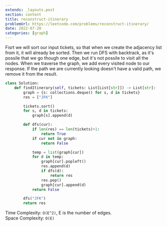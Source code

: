 ```yaml
---
extends: _layouts.post
section: content
title: reconstruct-itinerary
problemUrl: https://leetcode.com/problems/reconstruct-itinerary/
date: 2022-07-28
categories: [graph]
---
```


Fisrt we will sort our input tickets, so that when we create the adjacency list from it, it will already be sorted. Then we run DFS with backtrack, as it's possile that we go though one edge, but it's not possile to visit all the nodes. When we traverse the graph, we add every visited node to our response. If the path we are currently looking doesn't have a valid path, we remove it from the result.

```python
class Solution:
    def findItinerary(self, tickets: List[List[str]]) -> List[str]:
        graph = {s: collections.deque() for s, d in tickets}
        res = ["JFK"]

        tickets.sort()
        for s, d in tickets:
            graph[s].append(d)

        def dfs(cur):
            if len(res) == len(tickets)+1:
                return True
            if cur not in graph:
                return False

            temp = list(graph[cur])
            for d in temp:
                graph[cur].popleft()
                res.append(d)
                if dfs(d):
                    return res
                res.pop()
                graph[cur].append(d)
            return False

        dfs("JFK")
        return res
```

Time Complexity: `O(E^2)`, E is the number of edges. <br/>
Space Complexity: `O(E)`
